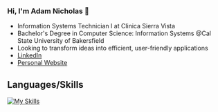 ### Hi, I'm Adam Nicholas 👋

- Information Systems Technician I at Clinica Sierra Vista
- Bachelor's Degree in Computer Science: Information Systems @Cal State University of Bakersfield
- Looking to transform ideas into efficient, user-friendly applications
- [LinkedIn](https://www.linkedin.com/in/adamnicholas223/)
- [Personal Website](https://adamnicholas223.com)

## Languages/Skills
[![My Skills](https://skillicons.dev/icons?i=cpp,linux,js,html,css,php,py,idea,androidstudio)](https://skillicons.dev)
